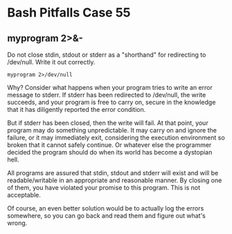 # Bash Pitfalls Case 55
## myprogram 2>&-

Do not close stdin, stdout or stderr as a "shorthand" for redirecting to /dev/null. Write it out correctly.

```shell
myprogram 2>/dev/null
```

Why? Consider what happens when your program tries to write an error message to stderr. If stderr has been redirected to /dev/null, the write succeeds, and your program is free to carry on, secure in the knowledge that it has diligently reported the error condition.

But if stderr has been closed, then the write will fail. At that point, your program may do something unpredictable. It may carry on and ignore the failure, or it may immediately exit, considering the execution environment so broken that it cannot safely continue. Or whatever else the programmer decided the program should do when its world has become a dystopian hell.

All programs are assured that stdin, stdout and stderr will exist and will be readable/writable in an appropriate and reasonable manner. By closing one of them, you have violated your promise to this program. This is not acceptable.

Of course, an even better solution would be to actually log the errors somewhere, so you can go back and read them and figure out what's wrong.